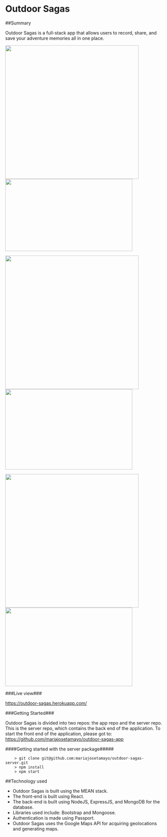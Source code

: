 # Outdoor Sagas

##Summary

Outdoor Sagas is a full-stack app that allows users to record, share, and save your adventure memories all in one place.

<img src="https://cloud.githubusercontent.com/assets/16930791/23478450/ac7c6372-fe7e-11e6-8b19-27fde8b7f5b5.jpg" width="420" />  <img src="https://cloud.githubusercontent.com/assets/16930791/23478793/af80e77c-fe7f-11e6-9753-b91ea5f9dd2f.jpg" width="400" height="227" />

<img src="https://cloud.githubusercontent.com/assets/16930791/23478845/d610f8d2-fe7f-11e6-909a-b4c50efb9935.jpg" width="420" />  <img src="https://cloud.githubusercontent.com/assets/16930791/23478893/fff572fe-fe7f-11e6-8514-6177a9d4dc55.jpg" width="400" height="253" />

<img src="https://cloud.githubusercontent.com/assets/16930791/23478982/3d49803c-fe80-11e6-9d1a-a39540df08b0.jpg" width="420" />  <img src="https://cloud.githubusercontent.com/assets/16930791/23479045/67517916-fe80-11e6-8a1b-53c549b2b8b0.jpg" width="400" height="247" />

###Live view###

https://outdoor-sagas.herokuapp.com/

###Getting Started###

Outdoor Sagas is divided into two repos: the app repo and the server repo. This is the server repo, which contains the back end
of the application. To start the front end of the application, please got to: https://github.com/mariajosetamayo/outdoor-sagas-app

####Getting started with the server package#####

```
	> git clone git@github.com:mariajosetamayo/outdoor-sagas-server.git
	> npm install
	> npm start
```

##Technology used

- Outdoor Sagas is built using the MEAN stack.
- The front-end is built using React.
- The back-end is built using NodeJS, ExpressJS, and MongoDB for the database.
- Libraries used include: Bootstrap and Mongoose.
- Authentication is made using Passport.
- Outdoor Sagas uses the Google Maps API for acquiring geolocations and generating maps.
